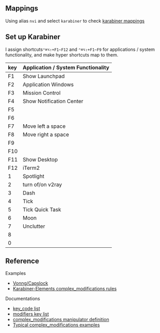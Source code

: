 ## Mappings

Using alias `nvi` and select `karabiner` to check [karabiner mappings](../cheatsheets/karabiner.md)

## Set up Karabiner

I assign shortcuts`⌃⌘⌥⇧+F1~F12` and `⌃⌘⌥⇧+F1~F9` for applications / system functionality, and make hyper shortcuts map to them.

| key | Application / System Functionality |
| :-- | :--------------------------------- |
| F1  | Show Launchpad                     |
| F2  | Application Windows                |
| F3  | Mission Control                    |
| F4  | Show Notification Center           |
| F5  |                                    |
| F6  |                                    |
| F7  | Move left a space                  |
| F8  | Move right a space                 |
| F9  |                                    |
| F10 |                                    |
| F11 | Show Desktop                       |
| F12 | iTerm2                             |
| 1   | Spotlight                          |
| 2   | turn of/on v2ray                   |
| 3   | Dash                               |
| 4   | Tick                               |
| 5   | Tick Quick Task                    |
| 6   | Moon                               |
| 7   | Unclutter                          |
| 8   |                                    |
| 0   |                                    |

## Reference

Examples

-   [Vonng/Capslock](https://github.com/Vonng/Capslock/blob/master/mac/capslock.json)
-   [Karabiner-Elements complex_modifications rules](https://ke-complex-modifications.pqrs.org/)

Documentations

-   [key_code list](https://github.com/pqrs-org/Karabiner-Elements/blob/master/src/apps/PreferencesWindow/Resources/simple_modifications.json)
-   [modifiers key list](https://karabiner-elements.pqrs.org/docs/json/complex-modifications-manipulator-definition/from/modifiers/#frommodifiersmandatory)
-   [complex_modifications manipulator definition](https://karabiner-elements.pqrs.org/docs/json/complex-modifications-manipulator-definition/)
-   [Typical complex_modifications examples](https://karabiner-elements.pqrs.org/docs/json/typical-complex-modifications-examples/)
